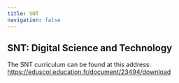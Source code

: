 ```yaml
---
title: SNT
navigation: false
---
```

## SNT: Digital Science and Technology

The SNT curriculum can be found at this address: https://eduscol.education.fr/document/23494/download